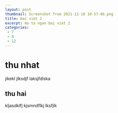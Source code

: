 ```yaml
---
layout: post
thumbnail: Screenshot from 2021-12-10 10-57-06.png
title: bai viet 2
excerpt: mo ta ngan bai viet 2
categories: 
 - 7
 - 8
 - 12
---
```

# thu nhat
jikekl jlksdjf laksjfdlska 
## thu hai
kljasdklfj kjsmndflkj lksfjlk